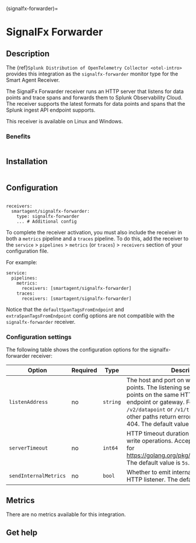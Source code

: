 (signalfx-forwarder)=

# SignalFx Forwarder
<meta name="Description" content="Use this Splunk Observability Cloud integration for the SignalFX forwarder receiver. See benefits, install, configuration, and metrics">

## Description

The {ref}`Splunk Distribution of OpenTelemetry Collector <otel-intro>` provides this integration as the `signalfx-forwarder` monitor type for the Smart Agent Receiver.

The SignalFx Forwarder receiver runs an HTTP server that listens for data points and trace spans and forwards them to Splunk Observability Cloud. The receiver supports the latest formats for data points and spans that the Splunk ingest API endpoint supports.

This receiver is available on Linux and Windows.

### Benefits

```{include} /_includes/benefits.md
```

## Installation

```{include} /_includes/collector-installation.md
```

## Configuration

```{include} /_includes/configuration.md
```

```
receivers:
  smartagent/signalfx-forwarder:
    type: signalfx-forwarder
    ... # Additional config
```

To complete the receiver activation, you must also include the receiver in both a `metrics` pipeline and a `traces` pipeline. To do this, add the receiver to the `service` > `pipelines` > `metrics` (or `traces`) > `receivers` section of your configuration file. 

For example:

```
service:
  pipelines:
    metrics:
      receivers: [smartagent/signalfx-forwarder]
    traces:
      receivers: [smartagent/signalfx-forwarder]
```

Notice that the `defaultSpanTagsFromEndpoint` and `extraSpanTagsFromEndpoint` config options are not compatible with the `signalfx-forwarder` receiver.

### Configuration settings

The following table shows the configuration options for the signalfx-forwarder receiver:

| Option | Required | Type | Description |
| --- | --- | --- | --- |
| `listenAddress` | no | `string` | The host and port on which to listen for data points. The listening server accepts data points on the same HTTP path as the ingest endpoint or gateway. For example, `/v2/datapoint` or `/v1/trace`. Requests to other paths return errors with HTTP code 404. The default value is `127.0.0.1:9080`. |
| `serverTimeout` | no | `int64` | HTTP timeout duration for both read and write operations. Accepts a duration string for https://golang.org/pkg/time/#ParseDuration. The default value is `5s`. |
| `sendInternalMetrics` | no | `bool` | Whether to emit internal metrics about the HTTP listener. The default value is `false`. |

## Metrics

There are no metrics available for this integration.

## Get help

```{include} /_includes/troubleshooting.md
```

